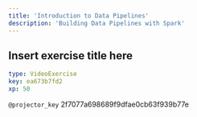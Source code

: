 ```yaml
---
title: 'Introduction to Data Pipelines'
description: 'Building Data Pipelines with Spark'
---
```


## Insert exercise title here

```yaml
type: VideoExercise
key: ea673b7fd2
xp: 50
```

`@projector_key`
2f7077a698689f9dfae0cb63f939b77e
